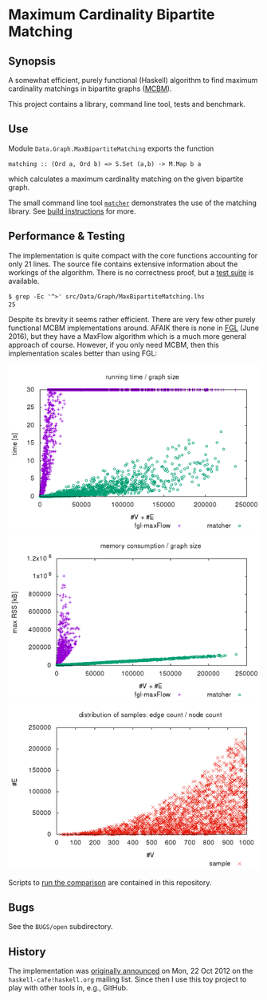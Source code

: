 
Maximum Cardinality Bipartite Matching 
======================================

Synopsis
--------

A somewhat efficient, purely functional (Haskell) algorithm to find
maximum cardinality matchings in bipartite graphs
([MCBM](https://en.wikipedia.org/wiki/Maximum_flow_problem#Maximum_cardinality_bipartite_matching)).

This project contains a library, command line tool, tests and
benchmark.


Use
---

Module `Data.Graph.MaxBipartiteMatching` exports the function

    matching :: (Ord a, Ord b) => S.Set (a,b) -> M.Map b a

which calculates a maximum cardinality matching on the given bipartite
graph.

The small command line tool [`matcher`](./src/Matcher.lhs)
demonstrates the use of the matching library.  See [build
instructions](./INSTALL) for more.


Performance & Testing
---------------------

The implementation is quite compact with the core functions accounting
for only 21 lines.  The source file contains extensive information
about the workings of the algorithm.  There is no correctness proof,
but a [test suite](./INSTALL) is available.

    $ grep -Ec '^>' src/Data/Graph/MaxBipartiteMatching.lhs
    25

Despite its brevity it seems rather efficient.  There are very few
other purely functional MCBM implementations around.  AFAIK there is
none in [FGL](http://hackage.haskell.org/package/fgl) (June 2016), but
they have a MaxFlow algorithm which is a much more general approach of
course.  However, if you only need MCBM, then this implementation
scales better than using FGL:

![cpu/size](./tests/cpu_nodes+edges.png)
![memory/size](./tests/mem_nodes+edges.png)
![sample distribution](./tests/nodes_edges.png)

Scripts to [run the comparison](./INSTALL) are contained in this
repository.


Bugs
----

See the `BUGS/open` subdirectory.


History
-------

The implementation was [originally announced](./HISTORY) on Mon, 22
Oct 2012 on the `haskell-cafe!haskell.org` mailing list.  Since then
I use this toy project to play with other tools in, e.g., GitHub.
